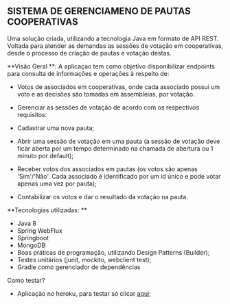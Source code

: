 ## SISTEMA DE GERENCIAMENO DE PAUTAS COOPERATIVAS


Uma solução criada, utilizando a tecnologia Java em formato de API REST. Voltada para atender as demandas as sessões de votação em cooperativas, desde o processo de criação de pautas e votação destas.

**Visão Geral
**: A aplicaçao tem como objetivo disponibilizar endpoints para consulta de informações e operações à respeito de:

- Votos de associados em cooperativas, onde cada associado possui um voto e as decisões são tomadas em assembleias, por votação. 
- Gerenciar as sessões de votação de acordo com os respectivos requisitos:

- Cadastrar uma nova pauta;
- Abrir uma sessão de votação em uma pauta (a sessão de votação deve ficar aberta por um tempo determinado na chamada de abertura ou 1 minuto por default);

- Receber votos dos associados em pautas (os votos são apenas 'Sim'/'Não'. Cada associado é identificado por um id único e pode votar apenas uma vez por pauta);

- Contabilizar os votos e dar o resultado da votação na pauta.

**Tecnologias utilizadas:
**
- Java 8 
- Spring WebFlux
- Springboot
- MongoDB
- Boas práticas de programação, utilizando Design Patterns (Builder);
- Testes unitários (junit, mockito, webclient test);
- Gradle como gerenciador de dependências

Como testar?
- Aplicação no heroku, para testar só clicar [aqui](https://pauta-votacao.herokuapp.com/ "aqui");
